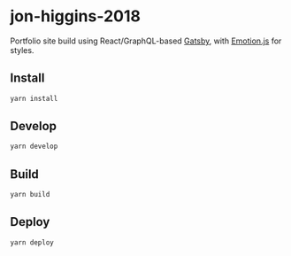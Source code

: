 # jon-higgins-2018
Portfolio site build using React/GraphQL-based [Gatsby](https://www.gatsbyjs.org/), with [Emotion.js](https://emotion.sh/) for styles.

## Install

```sh
yarn install
```

## Develop

```sh
yarn develop
```

## Build

```sh
yarn build
```

## Deploy

```sh
yarn deploy
```
